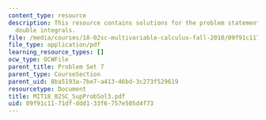 ```yaml
---
content_type: resource
description: This resource contains solutions for the problem statements related to
  double integrals.
file: /media/courses/18-02sc-multivariable-calculus-fall-2010/09f91c1171dfddd133f6757e505d4f73_MIT18_02SC_SupProbSol3.pdf
file_type: application/pdf
learning_resource_types: []
ocw_type: OCWFile
parent_title: Problem Set 7
parent_type: CourseSection
parent_uid: 8ba5193a-7be7-a413-46bd-3c273f529619
resourcetype: Document
title: MIT18_02SC_SupProbSol3.pdf
uid: 09f91c11-71df-ddd1-33f6-757e505d4f73
---
```


